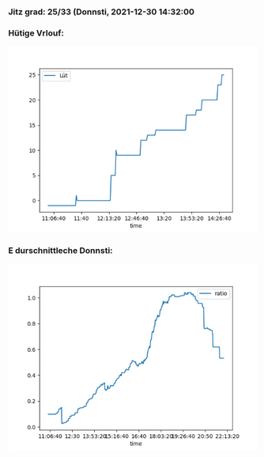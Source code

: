 ### Jitz grad: 25/33 (Donnsti, 2021-12-30 14:32:00

### Hütige Vrlouf:
![Graph](Today.png)

### E durschnittleche Donnsti:
![Graph](Donnsti.png)